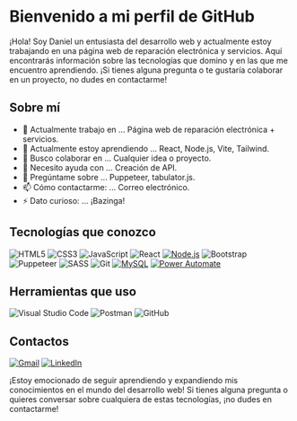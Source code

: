 # Bienvenido a mi perfil de GitHub

¡Hola! Soy Daniel un entusiasta del desarrollo web y actualmente estoy trabajando en una página web de reparación electrónica y servicios. Aquí encontrarás información sobre las tecnologías que domino y en las que me encuentro aprendiendo. ¡Si tienes alguna pregunta o te gustaría colaborar en un proyecto, no dudes en contactarme!

## Sobre mí
- 🔭 Actualmente trabajo en ... Página web de reparación electrónica + servicios.
- 🌱 Actualmente estoy aprendiendo ... React, Node.js, Vite, Tailwind.
- 👯 Busco colaborar en ... Cualquier idea o proyecto.
- 🤔 Necesito ayuda con ... Creación de API.
- 💬 Pregúntame sobre ... Puppeteer, tabulator.js.
- 📫 Cómo contactarme: ... Correo electrónico.
- ⚡ Dato curioso: ... ¡Bazinga!

## Tecnologías que conozco ##

![HTML5](https://img.shields.io/badge/HTML5-E34F26?style=flat-square&logo=html5&logoColor=white)
![CSS3](https://img.shields.io/badge/CSS3-1572B6?style=flat-square&logo=css3&logoColor=white)
![JavaScript](https://img.shields.io/badge/JavaScript-F7DF1E?style=flat-square&logo=javascript&logoColor=black)
![React](https://img.shields.io/badge/React-61DAFB?style=flat-square&logo=react&logoColor=black)
[![Node.js](https://img.shields.io/badge/Node.js-339933?style=flat-square&logo=node.js&logoColor=white)](#)
![Bootstrap](https://img.shields.io/badge/Bootstrap-563D7C?style=flat-square&logo=bootstrap&logoColor=white)
![Puppeteer](https://img.shields.io/badge/Puppeteer-40B5A4?style=flat-square&logoColor=white)
![SASS](https://img.shields.io/badge/SASS-CC6699?style=flat-square&logo=sass&logoColor=white)
![Git](https://img.shields.io/badge/Git-F05032?style=flat-square&logo=git&logoColor=white)
[![MySQL](https://img.shields.io/badge/MySQL-4479A1?style=flat-square&logo=mysql&logoColor=white)](#)
[![Power Automate](https://img.shields.io/badge/Power%20Automate-2E77BC?style=flat-square&logo=microsoft%20power%20automate&logoColor=white)](#)

## Herramientas que uso

![Visual Studio Code](https://img.shields.io/badge/Visual%20Studio%20Code-007ACC?style=flat-square&logo=visual-studio-code&logoColor=white)
![Postman](https://img.shields.io/badge/Postman-FF6C37?style=flat-square&logo=postman&logoColor=white)
![GitHub](https://img.shields.io/badge/GitHub-181717?style=flat-square&logo=github&logoColor=white)

## Contactos

[![Gmail](https://img.shields.io/badge/Gmail-D14836?style=flat-square&logo=gmail&logoColor=white)](mailto:dchamizo9108@gmail.com)
[![LinkedIn](https://img.shields.io/badge/LinkedIn-0A66C2?style=flat-square&logo=linkedin&logoColor=white)](https://www.linkedin.com/in/daniel-antonio-chamizo-mendez-487096236/)




¡Estoy emocionado de seguir aprendiendo y expandiendo mis conocimientos en el mundo del desarrollo web! Si tienes alguna pregunta o quieres conversar sobre cualquiera de estas tecnologías, ¡no dudes en contactarme!
